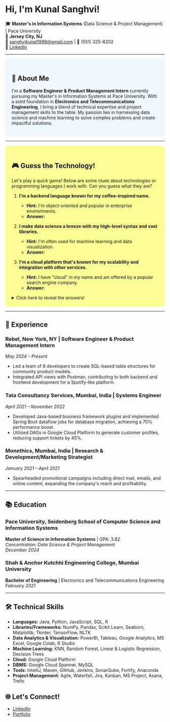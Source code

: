 # Hi, I'm Kunal Sanghvi!

🎓 **Master's in Information Systems** (Data Science & Project Management) | Pace University  
📍 **Jersey City, NJ**  
📧 [sanghvikunal1998@gmail.com](mailto:sanghvikunal@gmail.com) | 📱 (551) 325-8202  
🔗 [LinkedIn](https://www.linkedin.com/in/kunalsanghvii/)  

---

<div style="background-color:#f0f8ff; padding: 20px; border-radius: 10px;">

## 🚀 About Me

I'm a **Software Engineer & Product Management Intern** currently pursuing my Master's in Information Systems at Pace University. With a solid foundation in **Electronics and Telecommunications Engineering**, I bring a blend of technical expertise and project management skills to the table. My passion lies in harnessing data science and machine learning to solve complex problems and create impactful solutions.

</div>

---

<div style="background-color:#fdfd96; padding: 20px; border-radius: 10px;">

## 🎮 Guess the Technology!

Let's play a quick game! Below are some clues about technologies or programming languages I work with. Can you guess what they are?

1. **I'm a backend language known for my coffee-inspired name.**  
   - **Hint:** I'm object-oriented and popular in enterprise environments.
   - **Answer:** <!-- Scroll down to see the answer or click [here](#answers)! -->

2. **I make data science a breeze with my high-level syntax and vast libraries.**  
   - **Hint:** I'm often used for machine learning and data visualization.
   - **Answer:** 

3. **I'm a cloud platform that's known for my scalability and integration with other services.**  
   - **Hint:** I have "cloud" in my name and am offered by a popular search engine company.
   - **Answer:** 

<details>
  <summary>Click here to reveal the answers!</summary>
  
  1. Java
  2. Python
  3. Google Cloud Platform

</details>

</div>

---

## 💼 Experience

### Rebel, New York, NY | Software Engineer & Product Management Intern  
*May 2024 – Present*  
- Led a team of 6 developers to create SQL-based table structures for community product models.
- Integrated API views with Postman, contributing to both backend and frontend development for a Spotify-like platform.

### Tata Consultancy Services, Mumbai, India | Systems Engineer  
*April 2021 – November 2022*  
- Developed Java-based business framework plugins and implemented Spring Boot dataflow jobs for database migration, achieving a 70% performance boost.
- Utilized DAGs in Google Cloud Platform to generate customer profiles, reducing support tickets by 45%.

### Monethics, Mumbai, India | Research & Development/Marketing Strategist  
*January 2021 – April 2021*  
- Spearheaded promotional campaigns including direct mail, emails, and online content, expanding the company's reach and profitability.

---

## 📚 Education

### Pace University, Seidenberg School of Computer Science and Information Systems  
**Master of Science in Information Systems** | GPA: 3.82  
*Concentration: Data Science & Project Management*  
*December 2024*

### Shah & Anchor Kutchhi Engineering College, Mumbai University  
**Bachelor of Engineering** | Electronics and Telecommunications Engineering  
*February 2021*

---

## 🛠️ Technical Skills

- **Languages:** Java, Python, JavaScript, SQL, R
- **Libraries/Frameworks:** NumPy, Pandas, Scikit Learn, Seaborn, Matplotlib, Tkinter, TensorFlow, NLTK
- **Data Analytics & Visualization:** PowerBI, Tableau, Google Analytics, MS Excel, Google Colab, R Studio
- **Machine Learning:** KNN, Random Forest, Linear & Logistic Regression, Decision Trees
- **Cloud:** Google Cloud Platform
- **DBMS:** Google Cloud Spanner, MySQL
- **Tools:** IntelliJ, Maven, GitHub, Jenkins, SonarQube, Fortify, Anaconda
- **Project Management:** Agile, Waterfall, Jira, Kanban, MS Project, Asana, Trello



## 🌐 Let's Connect!

- [LinkedIn](#)
- [Portfolio](#)

